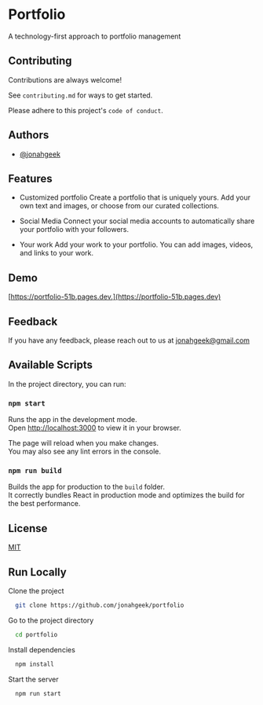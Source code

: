 # Portfolio

A technology-first approach to portfolio management

## Contributing

Contributions are always welcome!

See `contributing.md` for ways to get started.

Please adhere to this project's `code of conduct`.

## Authors

- [@jonahgeek](https://www.github.com/jonahgeek)

## Features

- Customized portfolio
  Create a portfolio that is uniquely yours. Add your own text and images, or choose from our curated collections.

- Social Media
  Connect your social media accounts to automatically share your portfolio with your followers.

- Your work
  Add your work to your portfolio. You can add images, videos, and links to your work.

## Demo

[https://portfolio-51b.pages.dev.](https://portfolio-51b.pages.dev)

## Feedback

If you have any feedback, please reach out to us at jonahgeek@gmail.com

## Available Scripts

In the project directory, you can run:

### `npm start`

Runs the app in the development mode.\
Open [http://localhost:3000](http://localhost:3000) to view it in your browser.

The page will reload when you make changes.\
You may also see any lint errors in the console.

### `npm run build`

Builds the app for production to the `build` folder.\
It correctly bundles React in production mode and optimizes the build for the best performance.

## License

[MIT](https://github.com/jonahgeek/portfolio/blob/master/LICENSE/)

## Run Locally

Clone the project

```bash
  git clone https://github.com/jonahgeek/portfolio
```

Go to the project directory

```bash
  cd portfolio
```

Install dependencies

```bash
  npm install
```

Start the server

```bash
  npm run start
```
